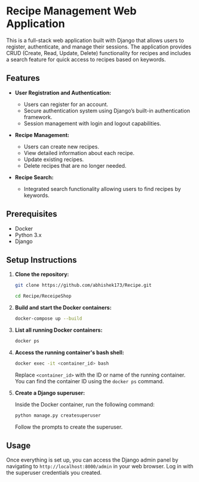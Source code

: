 # Recipe Management Web Application

This is a full-stack web application built with Django that allows users to register, authenticate, and manage their sessions. The application provides CRUD (Create, Read, Update, Delete) functionality for recipes and includes a search feature for quick access to recipes based on keywords.

## Features

- **User Registration and Authentication:**
  - Users can register for an account.
  - Secure authentication system using Django’s built-in authentication framework.
  - Session management with login and logout capabilities.

- **Recipe Management:**
  - Users can create new recipes.
  - View detailed information about each recipe.
  - Update existing recipes.
  - Delete recipes that are no longer needed.

- **Recipe Search:**
  - Integrated search functionality allowing users to find recipes by keywords.

## Prerequisites

- Docker
- Python 3.x
- Django

## Setup Instructions

1. **Clone the repository:**

    ```bash
    git clone https://github.com/abhishek173/Recipe.git
    
    ```

    ```bash
    cd Recipe/ReceipeShop
    ```

2. **Build and start the Docker containers:**

    ```bash
    docker-compose up --build
    ```

3. **List all running Docker containers:**

    ```bash
    docker ps
    ```

4. **Access the running container's bash shell:**

    ```bash
    docker exec -it <container_id> bash
    ```

    Replace `<container_id>` with the ID or name of the running container. You can find the container ID using the `docker ps` command.

5. **Create a Django superuser:**

    Inside the Docker container, run the following command:

    ```bash
    python manage.py createsuperuser
    ```

    Follow the prompts to create the superuser.

## Usage

Once everything is set up, you can access the Django admin panel by navigating to `http://localhost:8000/admin` in your web browser. Log in with the superuser credentials you created.



 


